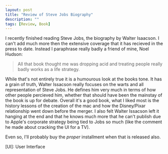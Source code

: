 ```yaml
---
layout: post
title: "Review of Steve Jobs Biography"
description: ""
tags: [Review, Book]
---
```



I recently finished reading Steve Jobs, the biography by Walter Isaacson. 
I can't add much more then the extensive coverage that it has recieved in the 
press to date. Instead I paraphrase really badly a friend of mine, Noel Hudson:

> All that book thought me was dropping acid and treating people really badly works as a life strategy.

While that's not entirely true it is a humourous look at the books tone. 
It has a grain of truth, Walter Issacson really focuses on the warts and 
all representation of Steve Jobs. He defines him very much in terms of how 
other people percieved him, whether that should have been the mainstay of 
the book is up for debate. Overall it's a good book, what I liked most is 
the history lessons of the creation of the mac and how the Disney/Pixar 
relationship went down before the merger. I also felt Walter Issacson 
left it hanging at the end and that he knows much more that he can't 
publish due to Apple's corporate strategy being tied to Jobs so much 
(like the comment he made about cracking the UI for a TV).

Even so, I'll probably buy the *proper* installment when that is released also.

[TV]: Television
[UI]: User Interface
